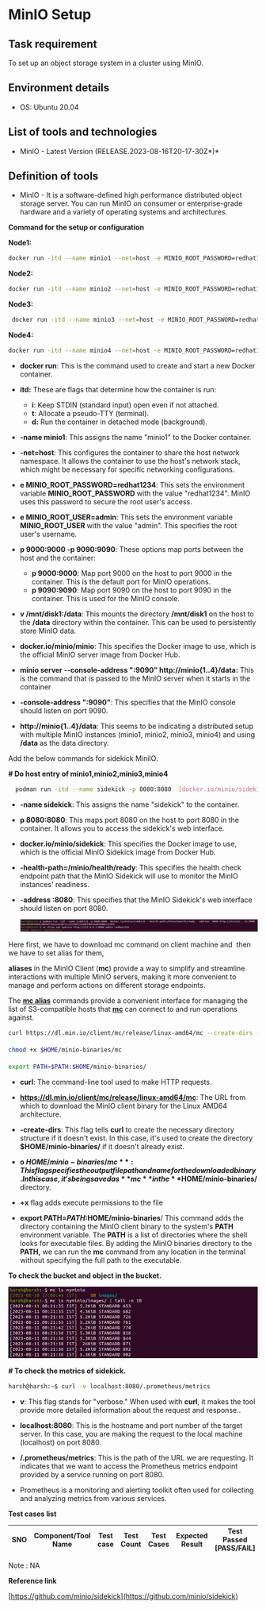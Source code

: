   #                                                                     MinIO Setup

## Task requirement

To set up an object storage system in a cluster using MinIO.

## Environment details

- OS: Ubuntu 20.04

## List of tools and technologies

- MinIO - Latest Version (RELEASE.2023-08-16T20-17-30Z*)*

## Definition of tools

- MinIO - It is a software-defined high performance distributed object storage server. You can run MinIO on consumer or enterprise-grade hardware and a variety of operating systems and architectures.
  

**Command for the setup or configuration**

**Node1:**

```bash
docker run -itd --name minio1 --net=host -e MINIO_ROOT_PASSWORD=redhat1234 -e MINIO_ROOT_USER=admin   -p 9000:9000 -p 9090:9090 -v /mnt/disk1:/data docker.io/minio/minio minio server --console-address ":9090" http://minio{1..4}/data
```


**Node2:**

```bash
docker run -itd --name minio2 --net=host -e MINIO_ROOT_PASSWORD=redhat1234 -e MINIO_ROOT_USER=admin   -p 9000:9000 -p 9090:9090 -v /mnt/disk2:/data docker.io/minio/minio minio server --console-address ":9090" http://minio{1..4}/data

```


**Node3:**

```bash
 docker run -itd --name minio3 --net=host -e MINIO_ROOT_PASSWORD=redhat1234 -e MINIO_ROOT_USER=admin   -p 9000:9000 -p 9090:9090 -v /mnt/disk3:/data docker.io/minio/minio minio server --console-address ":9090" http://minio{1..4}/data
```


**Node4:**

```bash
docker run -itd --name minio4 --net=host -e MINIO_ROOT_PASSWORD=redhat1234 -e MINIO_ROOT_USER=admin   -p 9000:9000 -p 9090:9090 -v /mnt/disk4:/data docker.io/minio/minio minio server --console-address ":9090" http://minio{1..4}/data
```


- **docker run**: This is the command used to create and start a new Docker container.

- **itd:** These are flags that determine how the container is run:
    - **i**: Keep STDIN (standard input) open even if not attached.
    - **t**: Allocate a pseudo-TTY (terminal).
    - **d:** Run the container in detached mode (background).

- **-name minio1**: This assigns the name "minio1" to the Docker container.

- **-net=host**: This configures the container to share the host network namespace. It allows the container to use the host's network stack, which might be necessary for specific networking configurations.

- **e MINIO_ROOT_PASSWORD=redhat1234**: This sets the environment variable **MINIO_ROOT_PASSWORD** with the value "redhat1234". MinIO uses this password to secure the root user's access.

- **e MINIO_ROOT_USER=admin**: This sets the environment variable **MINIO_ROOT_USER** with the value "admin". This specifies the root user's username.

- **p 9000:9000 -p 9090:9090**: These options map ports between the host and the container:
    - **p 9000:9000**: Map port 9000 on the host to port 9000 in the container. This is the default port for MinIO operations.
    - **p 9090:9090**: Map port 9090 on the host to port 9090 in the container. This is used for the MinIO console.

- **v /mnt/disk1:/data**: This mounts the directory **/mnt/disk1** on the host to the **/data** directory within the container. This can be used to persistently store MinIO data.

- **docker.io/minio/minio**: This specifies the Docker image to use, which is the official MinIO server image from Docker Hub.

- **minio server --console-address ":9090" http://minio{1..4}/data:** This is the command that is passed to the MinIO server when it starts in the container

- **-console-address ":9090"**: This specifies that the MinIO console should listen on port 9090.

- **http://minio{1..4}/data**: This seems to be indicating a distributed setup with multiple MinIO instances (minio1, minio2, minio3, minio4) and using **/data** as the data directory.

Add the below commands for sidekick MiniIO.


**# Do host entry of minio1,minio2,minio3,minio4**

```bash
  podman run -itd --name sidekick -p 8080:8080  [docker.io/minio/sidekick](http://docker.io/minio/sidekick)--health-path=/minio/health/ready --address :8080 [http://minio](http://minio/){1...4}:9000
```


- **-name sidekick**: This assigns the name "sidekick" to the container.

- **p 8080:8080**: This maps port 8080 on the host to port 8080 in the container. It allows you to access the sidekick's web interface.

- **docker.io/minio/sidekick**: This specifies the Docker image to use, which is the official MinIO Sidekick image from Docker Hub.

- **-health-path=/minio/health/ready**: This specifies the health check endpoint path that the MinIO Sidekick will use to monitor the MinIO instances' readiness.

- -**address :8080**: This specifies that the MinIO Sidekick's web interface should listen on port 8080.
  
    ![](image1.png)


Here first, we have to download mc command on client machine and  then we have to set alias for them,

**aliases** in the MinIO Client (**mc**) provide a way to simplify and streamline interactions with multiple MinIO servers, making it more convenient to manage and perform actions on different storage endpoints.


The [**mc alias**](https://min.io/docs/minio/linux/reference/minio-mc/mc-alias.html#command-mc.alias) commands provide a convenient interface for managing the list of S3-compatible hosts that **[mc](https://min.io/docs/minio/linux/reference/minio-mc.html#command-mc)** can connect to and run operations against.


```bash
curl https://dl.min.io/client/mc/release/linux-amd64/mc --create-dirs -o $HOME/minio-binaries/m

chmod +x $HOME/minio-binaries/mc

export PATH=$PATH:$HOME/minio-binaries/
```


- **curl**: The command-line tool used to make HTTP requests.

- **https://dl.min.io/client/mc/release/linux-amd64/mc**: The URL from which to download the MinIO client binary for the Linux AMD64 architecture.

- **-create-dirs**: This flag tells **curl** to create the necessary directory structure if it doesn't exist. In this case, it's used to create the directory **$HOME/minio-binaries/** if it doesn't already exist.

- **o $HOME/minio-binaries/mc**: This flag specifies the output file path and name for the downloaded binary. In this case, it's being saved as **mc** in the **$HOME/minio-binaries/** directory.

- **+x** flag adds execute permissions to the file

- **export PATH=$PATH:$HOME/minio-binaries**/ This command adds the directory containing the MinIO client binary to the system's **PATH** environment variable. The **PATH** is a list of directories where the shell looks for executable files. By adding the MinIO binaries directory to the **PATH,** we can run the **mc** command from any location in the terminal without specifying the full path to the executable.

**To check the bucket and object in the bucket.**

![](image2.png)

**# To check the metrics of sidekick.**

```bash
harsh@harsh:~$ curl -v localhost:8080/.prometheus/metrics
```

- **v**: This flag stands for "verbose." When used with **curl**, it makes the tool provide more detailed information about the request and response..

- **localhost:8080**: This is the hostname and port number of the target server. In this case, you are making the request to the local machine (localhost) on port 8080.

- **/.prometheus/metrics**: This is the path of the URL we are requesting. It indicates that we want to access the Prometheus metrics endpoint provided by a service running on port 8080.

- Prometheus is a monitoring and alerting toolkit often used for collecting and analyzing metrics from various services.

**Test cases list**

| SNO | Component/Tool Name | Test case | Test Count | Test Cases | Expected Result | Test Passed [PASS/FAIL] | Remarks |
| --- | --- | --- | --- | --- | --- | --- | --- |

Note : NA

**Reference link**

[https://github.com/minio/sidekick](https://github.com/minio/sidekick)

</aside>
